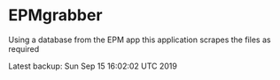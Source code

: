 # EPMgrabber
Using a database from the EPM app this application scrapes the files as required


Latest backup: Sun Sep 15 16:02:02 UTC 2019
